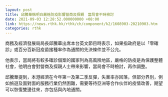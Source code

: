 ```yaml
---
layout: post
title: 邱騰華稱明白嚴格防疫影響營商及探親　當局會不時檢討
date: 2021-09-03 12:28:52.000000000 +08:00
link: https://news.rthk.hk/rthk/ch/component/k2/1608903-20210903.htm
categories: rthk
---
```


商務及經濟發展局局長邱騰華出席本台英文節目時表示，如果指政府是以「零確診」或百分百新冠疫苗接種率作為通關的先決條件並不公允。

他表示，當局將有較多確診個案的國家列為高風險地區，嚴格的防疫是為保護整體社會，他明白會對營商及探親人士帶來影響，當局會不時檢討，再作調整。

邱騰華提到，本港經濟在今年第一及第二季反彈，失業率亦回落，但部分界別，例如旅遊及面對面的服務行業仍然困難，需要等待亞洲等合作伙伴的疫情改善，期望可以恢復雙邊往來，亦包括與內地通關。
